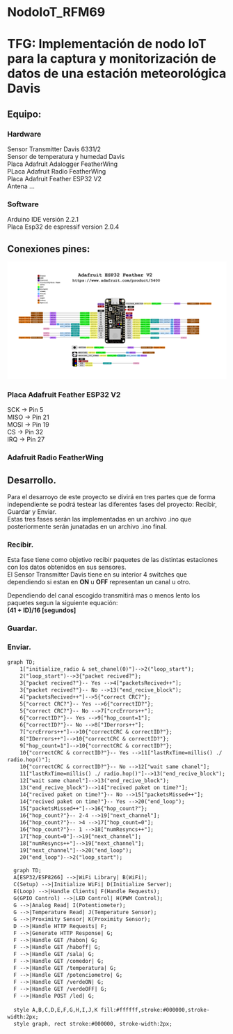 # NodoIoT_RFM69
# TFG: Implementación de nodo IoT para la captura y monitorización de datos de una estación meteorológica Davis
## Equipo:
### Hardware
Sensor Transmitter Davis 6331/2  
Sensor de temperatura y humedad Davis  
Placa Adafruit Adalogger FeatherWing  
PLaca Adafruit Radio FeatherWing  
Placa Adafruit Feather ESP32 V2  
Antena ...  
### Software  
Arduino IDE versión 2.2.1  
Placa Esp32 de espressif version 2.0.4  
## Conexiones pines:

![Image text](https://github.com/DaniAntolin/NodoIoT_RFM69/blob/V1.0/imagenes/imagenes/adafruit_products_Adafruit_ESP32_Feather_V2_Pinout.png)

### Placa Adafruit Feather ESP32 V2
SCK -> Pin 5  
MISO -> Pin 21  
MOSI -> Pin 19   
CS -> Pin 32  
IRQ -> Pin 27  
### Adafruit Radio FeatherWing

## Desarrollo.
Para el desarroyo de este proyecto se divirá en tres partes que de forma independiente se podrá testear las diferentes fases del proyecto: Recibir, Guardar y Enviar.  
Estas tres fases serán las implementadas en un archivo .ino que posteriormente serán junatadas en un archivo .ino final.  
### Recibir.
Esta fase tiene como objetivo recibir paquetes de las distintas estaciones con los datos obtenidos en sus sensores.  
El Sensor Transmitter Davis tiene en su interior 4 switches que dependiendo si estan en **ON** u **OFF** representan un canal u otro.

Dependiendo del canal escogido transmitirá mas o menos lento los paquetes segun la siguiente equación:  
**(41 + ID)/16 [segundos]**  
### Guardar.
### Enviar.  




```mermaid
graph TD;
    1["initialize_radio & set_chanel(0)"]-->2("loop_start");
    2("loop_start")-->3{"packet recived?"};
    3{"packet recived?"}-- Yes -->4["packetsRecived++"];
    3{"packet recived?"}-- No -->13("end_recive_block");
    4["packetsRecived++"]-->5{"correct CRC?"};
    5{"correct CRC?"}-- Yes -->6{"correctID?"};
    5{"correct CRC?"}-- No -->7["crcErrors++"];
    6{"correctID?"}-- Yes -->9["hop_count=1"];
    6{"correctID?"}-- No -->8["IDerrors++"];
    7["crcErrors++"]-->10{"correctCRC & correctID?"};
    8["IDerrors++"]-->10{"correctCRC & correctID?"};
    9["hop_count=1"]-->10{"correctCRC & correctID?"};
    10{"correctCRC & correctID?"}-- Yes -->11["lastRxTime=millis() ./ radio.hop()"];
    10{"correctCRC & correctID?"}-- No -->12["wait same chanel"];
    11["lastRxTime=millis() ./ radio.hop()"]-->13("end_recive_block");
    12["wait same chanel"]-->13("end_recive_block");
    13("end_recive_block")-->14["recived paket on time?"];
    14{"recived paket on time?"}-- No -->15["packetsMissed++"];
    14{"recived paket on time?"}-- Yes -->20("end_loop");
    15["packetsMissed++"]-->16{"hop_count?"};
    16{"hop_count?"}-- 2-4 -->19["next_channel"];
    16{"hop_count?"}-- >4 -->17["hop_count=0"];
    16{"hop_count?"}-- 1 -->18["numResyncs++"];
    17["hop_count=0"]-->19["next_channel"];
    18["numResyncs++"]-->19["next_channel"];
    19["next_channel"]-->20("end_loop");
    20("end_loop")-->2("loop_start");
```


```mermaid
  graph TD;
  A[ESP32/ESP8266] -->|WiFi Library| B(WiFi);
  C(Setup) -->|Initialize WiFi| D(Initialize Server);
  E(Loop) -->|Handle Clients| F(Handle Requests);
  G(GPIO Control) -->|LED Control| H(PWM Control);
  G -->|Analog Read| I(Potentiometer);
  G -->|Temperature Read| J(Temperature Sensor);
  G -->|Proximity Sensor| K(Proximity Sensor);
  D -->|Handle HTTP Requests| F;
  F -->|Generate HTTP Response| G;
  F -->|Handle GET /habon| G;
  F -->|Handle GET /haboff| G;
  F -->|Handle GET /sala| G;
  F -->|Handle GET /comedor| G;
  F -->|Handle GET /temperatura| G;
  F -->|Handle GET /potenciometro| G;
  F -->|Handle GET /verdeON| G;
  F -->|Handle GET /verdeOFF| G;
  F -->|Handle POST /led| G;

  style A,B,C,D,E,F,G,H,I,J,K fill:#ffffff,stroke:#000000,stroke-width:2px;
  style graph, rect stroke:#000000, stroke-width:2px;







```

 


